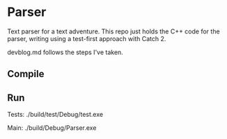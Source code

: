 # Parser
Text parser for a text adventure. This repo just holds the C++ code for the parser, writing using a test-first approach with Catch 2.

devblog.md follows the steps I've taken.

## Compile

## Run
Tests: ./build/test/Debug/test.exe

Main: ./build/Debug/Parser.exe